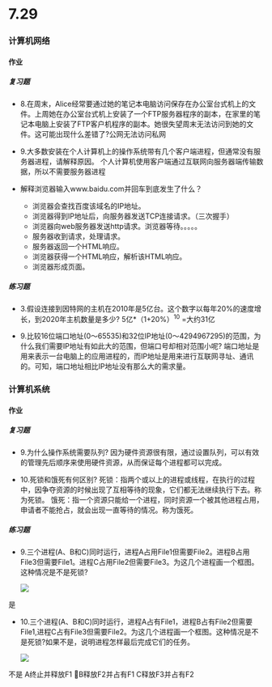 # 7.29
### 计算机网络
#### 作业
##### 复习题
* 8.在周末，Alice经常要通过她的笔记本电脑访问保存在办公室台式机上的文件。上周她在办公室台式机上安装了一个FTP服务器程序的副本，在家里的笔记本电脑上安装了FTP客户机程序的副本。她很失望周末无法访问到她的文件。这可能出现什么差错了?公网无法访问私网


* 9.大多数安装在个人计算机上的操作系统带有几个客户端进程，但通常没有服务器进程，请解释原因。
个人计算机使用客户端通过互联网向服务器端传输数据，所以不需要服务器进程

* 解释浏览器输入www.baidu.com并回车到底发生了什么？
   * 浏览器会查找百度该域名的IP地址。
   * 浏览器得到IP地址后，向服务器发送TCP连接请求。（三次握手）
   * 浏览器向web服务器发送http请求。浏览器等待。。。。。
   * 服务器收到请求，处理请求。
   * 服务器返回一个HTML响应。
   * 浏览器获得一个HTML响应，解析该HTML响应。
   * 浏览器形成页面。


##### 练习题
* 3.假设连接到因特网的主机在2010年是5亿台。这个数字以每年20%的速度增长，到2020年主机数量是多少?
5亿*（1+20%）<sup>10</sup> =大约31亿



* 9.比较16位端口地址(0〜65535)和32位IP地址(0〜4294967295)的范围，为什么我们需要IP地址有如此大的范围，但端口号却相对范围小呢?
端口地址是用来表示一台电脑上的应用进程的，而IP地址是用来进行互联网寻址、通讯的。可知，端口地址相比IP地址没有那么大的需求量。

### 计算机系统
#### 作业
##### 复习题
* 9.为什么操作系统需要队列?
因为硬件资源很有限，通过设置队列，可以有效的管理先后顺序来使用硬件资源，从而保证每个进程都可以完成。

* 10.死锁和饿死有何区别?
死锁：指两个或以上的进程或线程，在执行的过程中，因争夺资源的时候出现了互相等待的现象，它们都无法继续执行下去。称为死锁。
饿死：指一个资源只能给一个进程，同时资源一个被其他进程占用，申请者不能抢占，就会出现一直等待的情况。称为饿死。
##### 练习题
* 9.三个进程(A、B和C)同时运行，进程A占用File1但需要File2。进程B占用File3但需要File1。进程C占用File2但需要File3。为这几个进程画一个框图。这种情况是不是死锁?

  ![](https://github.com/nibochen/picture/blob/master/%E6%88%AA%E5%B1%8F2020-07-29%20%E4%B8%8B%E5%8D%887.47.10.png?raw=true)


是



* 10.三个进程(A、B和C)同时运行，进程A占有File1，进程B占有File2但需要File1,进程C占有File3但需要File2。为这几个进程画一个框图。这种情况是不是死锁?如果不是，说明进程怎样最后完成它们的任务。

  ![](https://github.com/nibochen/picture/blob/master/%E6%88%AA%E5%B1%8F2020-07-29%20%E4%B8%8B%E5%8D%887.50.18.png?raw=true)

不是
A终止并释放F1
B释放F2并占有F1
C释放F3并占有F2